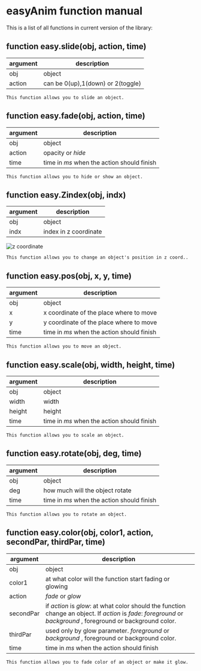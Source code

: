 # easyAnim function manual

This is a list of all functions in current version of the library:

function easy.slide(obj, action, time)
-

| **argument** | **description** |
| ------ | ------ |
| obj | object |
| action | can be 0(up),1(down) or 2(toggle) |

```
This function allows you to slide an object.
```

function easy.fade(obj, action, time)
-

| **argument** | **description** |
| ------ | ------ |
| obj | object |
| action | opacity or *hide* |
| time | time in *ms* when the action should finish |

```
This function allows you to hide or show an object.
```

function easy.Zindex(obj, indx)
-

| **argument** | **description** |
| ------ | ------ |
| obj | object |
| indx | index in z coordinate |

![z coordinate](http://i.imgur.com/Zai7O0j.png)

```
This function allows you to change an object's position in z coord..
```

function easy.pos(obj, x, y, time)
-

| **argument** | **description** |
| ------ | ------ |
| obj | object |
| x | x coordinate of the place where to move |
| y | y coordinate of the place where to move |
| time | time in *ms* when the action should finish |

```
This function allows you to move an object.
```

function easy.scale(obj, width, height, time)
-

| **argument** | **description** |
| ------ | ------ |
| obj | object |
| width | width |
| height | height |
| time | time in *ms* when the action should finish |

```
This function allows you to scale an object.
```

function easy.rotate(obj, deg, time)
-

| **argument** | **description** |
| ------ | ------ |
| obj | object |
| deg | how much will the object rotate |
| time | time in *ms* when the action should finish |

```
This function allows you to rotate an object.
```

function easy.color(obj, color1, action, secondPar, thirdPar, time)
-

| **argument** | **description** |
| ------ | ------ |
| obj | object |
| color1 | at what color will the function start fading or glowing |
| action | *fade* or *glow* |
| secondPar | if *action* is *glow*: at what color should the function change an object. If *action* is *fade*: *foreground* or *background* , foreground or background color. |
| thirdPar | used only by glow parameter. *foreground* or *background* , foreground or background color. |
| time | time in *ms* when the action should finish |

```
This function allows you to fade color of an object or make it glow.
```
